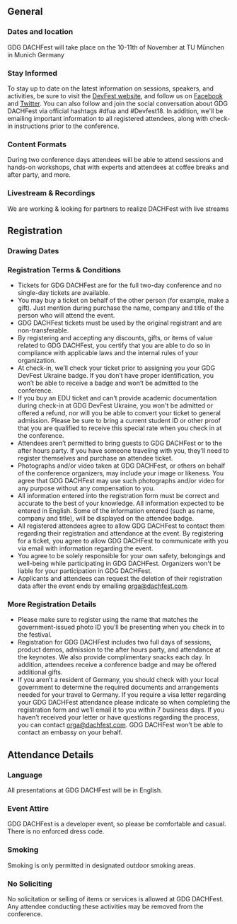 ## General

### Dates and location

GDG DACHFest will take place on the 10-11th of November at TU München in Munich Germany

### Stay Informed

To stay up to date on the latest information on sessions, speakers, and activities, be sure to visit the [DevFest website](https://dachfest.com),  and follow us on [Facebook](https://www.facebook.com/dachfest) and [Twitter](https://twitter.com/dachfest). You can also follow and join the social conversation about GDG DACHFest via official hashtags #dfua and #Devfest18. In addition, we'll be emailing important information to all registered attendees, along with check-in instructions prior to the conference.

### Content Formats

During two conference days attendees will be able to attend sessions and hands-on workshops, chat with experts and attendees at coffee breaks and after party, and more.

### Livestream & Recordings

We are working & looking for partners to realize DACHFest with live streams


## Registration


### Drawing Dates



### Registration Terms & Conditions

- Tickets for GDG DACHFest are for the full two-day conference and no single-day tickets are available.
- You may buy a ticket on behalf of the other person (for example, make a gift). Just mention during purchase the name, company and title of the person who will attend the event.
- GDG DACHFest tickets must be used by the original registrant and are non-transferable.
- By registering and accepting any discounts, gifts, or items of value related to GDG DACHFest, you certify that you are able to do so in compliance with applicable laws and the internal rules of your organization.
- At check-in, we’ll check your ticket prior to assigning you your GDG DevFest Ukraine badge. If you don’t have proper identification, you won’t be able to receive a badge and won’t be admitted to the conference.
- If you buy an EDU ticket and can't provide academic documentation during check-in at GDG DevFest Ukraine, you won't be admitted or offered a refund, nor will you be able to convert your ticket to general admission. Please be sure to bring a current student ID or other proof that you are qualified to receive this special rate when you check in at the conference.
- Attendees aren’t permitted to bring guests to GDG DACHFest or to the after hours party. If you have someone traveling with you, they’ll need to register themselves and purchase an attendee ticket.
- Photographs and/or video taken at GDG DACHFest, or others on behalf of the conference organizers, may include your image or likeness. You agree that GDG DACHFest may use such photographs and/or video for any purpose without any compensation to you.
- All information entered into the registration form must be correct and accurate to the best of your knowledge. All information expected to be entered in English. Some of the information entered (such as name, company and title), will be displayed on the attendee badge.
- All registered attendees agree to allow GDG DACHFest to contact them regarding their registration and attendance at the event. By registering for a ticket, you agree to allow GDG DACHFest to communicate with you via email with information regarding the event.
- You agree to be solely responsible for your own safety, belongings and well-being while participating in GDG DACHFest. Organizers won't be liable for your participation in GDG DACHFest.
- Applicants and attendees can request the deletion of their registration data after the event ends by emailing [orga@dachfest.com](mailto:orga@dachfest.com).


### More Registration Details

- Please make sure to register using the name that matches the government-issued photo ID you’ll be presenting when you check in to the festival.
- Registration for GDG DACHFest includes two full days of sessions, product demos, admission to the after hours party, and attendance at the keynotes. We also provide complimentary snacks each day. In addition, attendees receive a conference badge and may be offered additional gifts.
- If you aren’t a resident of Germany, you should check with your local government to determine the required documents and arrangements needed for your travel to Germany. If you require a visa letter regarding your GDG DACHFest attendance please indicate so when completing the registration form and we’ll email it to you within 7 business days. If you haven’t received your letter or have questions regarding the process, you can contact [orga@dachfest.com](mailto:orga@dachfest.com). GDG DACHFest won’t be able to contact an embassy on your behalf.


## Attendance Details

### Language

All presentations at GDG DACHFest will be in English.






### Event Attire

GDG DACHFest is a developer event, so please be comfortable and casual. There is no enforced dress code.


### Smoking

Smoking is only permitted in designated outdoor smoking areas.

### No Soliciting

No solicitation or selling of items or services is allowed at GDG DACHFest. Any attendee conducting these activities may be removed from the conference.
